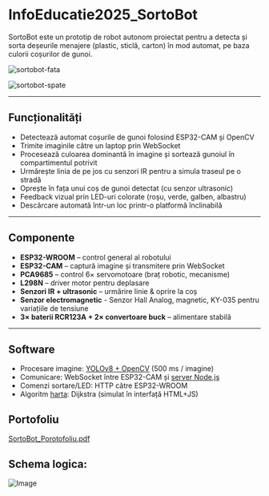 # InfoEducatie2025_SortoBot

SortoBot este un prototip de robot autonom proiectat pentru a detecta și sorta deșeurile menajere (plastic, sticlă, carton) în mod automat, pe baza culorii coșurilor de gunoi.


![sortobot-fata](https://github.com/user-attachments/assets/0be4961a-94c6-4fc7-93eb-86d985d4c41f)

![sortobot-spate](https://github.com/user-attachments/assets/2305cf88-7383-4299-aec0-4dba8b875e03)


---

## Funcționalități

- Detectează automat coșurile de gunoi folosind ESP32-CAM și OpenCV
- Trimite imaginile către un laptop prin WebSocket
- Procesează culoarea dominantă în imagine și sortează gunoiul în compartimentul potrivit
- Urmărește linia de pe jos cu senzori IR pentru a simula traseul pe o stradă
- Oprește în fața unui coș de gunoi detectat (cu senzor ultrasonic)
- Feedback vizual prin LED-uri colorate (roșu, verde, galben, albastru)
- Descărcare automată într-un loc printr-o platformă înclinabilă

---

## Componente

- **ESP32-WROOM** – control general al robotului
- **ESP32-CAM** – captură imagine și transmitere prin WebSocket
- **PCA9685** – control 6× servomotoare (braț robotic, mecanisme)
- **L298N** – driver motor pentru deplasare
- **Senzori IR + ultrasonic** – urmărire linie & oprire la coș
- **Senzor electromagnetic** - Senzor Hall Analog, magnetic, KY-035 pentru variațiile de tensiune 
- **3× baterii RCR123A + 2× convertoare buck** – alimentare stabilă

---

## Software

- Procesare imagine: [YOLOv8 + OpenCV](https://github.com/Selubipu/InfoEducatie2025_SortoBot/blob/main/computer%20vision/bin_detect.py) (500 ms / imagine)
- Comunicare: WebSocket între ESP32-CAM și [server Node.js](https://github.com/Selubipu/InfoEducatie2025_SortoBot/blob/main/server/server.js)
- Comenzi sortare/LED: HTTP către ESP32-WROOM
- Algoritm [harta](https://github.com/Selubipu/InfoEducatie2025_SortoBot/blob/main/relevant%20files/harta_oras.html): Dijkstra (simulat în interfață HTML+JS)


## Portofoliu

[SortoBot_Porotofoliu.pdf](https://github.com/user-attachments/files/20531227/SortoBot_Porotofoliu.pdf)


## Schema logica:
![Image](https://github.com/user-attachments/assets/4635153e-174f-4f07-bb7c-84c2de5af619)

